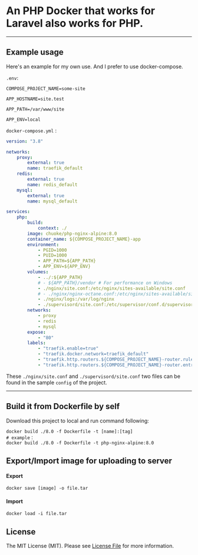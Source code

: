 # An PHP Docker that works for Laravel also works for PHP.

---

## Example usage

Here's an example for my own use. And I prefer to use docker-compose.

`.env`:

```env
COMPOSE_PROJECT_NAME=some-site

APP_HOSTNAME=site.test

APP_PATH=/var/www/site

APP_ENV=local

```

`docker-compose.yml` :

```yml
version: "3.8"

networks:
    proxy:
        external: true
        name: traefik_default
    redis:
        external: true
        name: redis_default
    mysql:
        external: true
        name: mysql_default

services:
    php:
        build:
            context: ./
        image: chuoke/php-nginx-alpine:8.0
        container_name: ${COMPOSE_PROJECT_NAME}-app
        environment:
            - PGID=1000
            - PUID=1000
            - APP_PATH=${APP_PATH}
            - APP_ENV=${APP_ENV}
        volumes:
            - ../:${APP_PATH}
            # - ${APP_PATH}/vendor # For performance on Windows
            - ./nginx/site.conf:/etc/nginx/sites-available/site.conf
            # - ./nginx/nginx-octane.conf:/etc/nginx/sites-available/site.conf
            - ./nginx/logs:/var/log/nginx
            - ./supervisord/site.conf:/etc/supervisor/conf.d/supervisord.d/site.conf
        networks:
            - proxy
            - redis
            - mysql
        expose:
            - "80"
        labels:
            - "traefik.enable=true"
            - "traefik.docker.network=traefik_default"
            - "traefik.http.routers.${COMPOSE_PROJECT_NAME}-router.rule=Host(`${APP_HOSTNAME}`)"
            - "traefik.http.routers.${COMPOSE_PROJECT_NAME}-router.entrypoints=web"
```

These `./nginx/site.conf` and `./supervisord/site.conf` two files can be found in the sample `config` of the project.

---

## Build it from Dockerfile by self

Download this project to local and run command following:

```shell
docker build ./8.0 -f Dockerfile -t [name]:[tag]
# example：
docker build ./8.0 -f Dockerfile -t php-nginx-alpine:8.0
```

## Export/Import image for uploading to server

#### Export

```
docker save [image] -o file.tar

```

#### Import

```
docker load -i file.tar
```

## License

The MIT License (MIT). Please see [License File](LICENSE.md) for more information.
